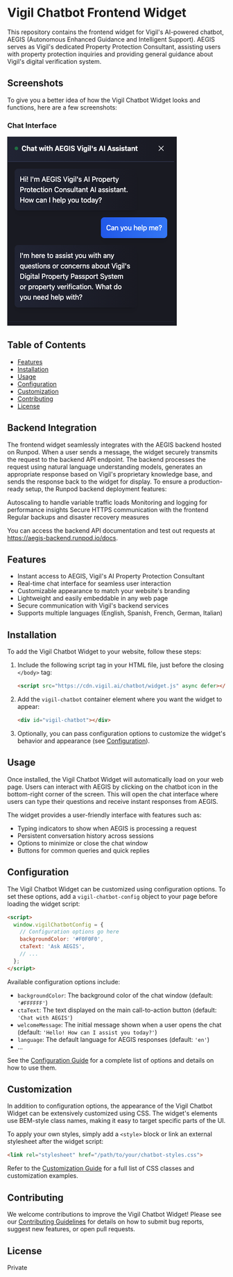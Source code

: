 # Vigil Chatbot Frontend Widget

This repository contains the frontend widget for Vigil's AI-powered chatbot, AEGIS (Autonomous Enhanced Guidance and Intelligent Support). AEGIS serves as Vigil's dedicated Property Protection Consultant, assisting users with property protection inquiries and providing general guidance about Vigil's digital verification system.

## Screenshots

To give you a better idea of how the Vigil Chatbot Widget looks and functions, here are a few screenshots:

### Chat Interface
![Chat Interface](images/chat-interface.png)

## Table of Contents
- [Features](#features)
- [Installation](#installation)
- [Usage](#usage)
- [Configuration](#configuration)
- [Customization](#customization)
- [Contributing](#contributing)
- [License](#license)

## Backend Integration
The frontend widget seamlessly integrates with the AEGIS backend hosted on Runpod. When a user sends a message, the widget securely transmits the request to the backend API endpoint. The backend processes the request using natural language understanding models, generates an appropriate response based on Vigil's proprietary knowledge base, and sends the response back to the widget for display.
To ensure a production-ready setup, the Runpod backend deployment features:

Autoscaling to handle variable traffic loads
Monitoring and logging for performance insights
Secure HTTPS communication with the frontend
Regular backups and disaster recovery measures

You can access the backend API documentation and test out requests at https://aegis-backend.runpod.io/docs.

## Features
- Instant access to AEGIS, Vigil's AI Property Protection Consultant
- Real-time chat interface for seamless user interaction
- Customizable appearance to match your website's branding
- Lightweight and easily embeddable in any web page
- Secure communication with Vigil's backend services
- Supports multiple languages (English, Spanish, French, German, Italian)

## Installation
To add the Vigil Chatbot Widget to your website, follow these steps:

1. Include the following script tag in your HTML file, just before the closing `</body>` tag:

   ```html
   <script src="https://cdn.vigil.ai/chatbot/widget.js" async defer></script>
   ```

2. Add the `vigil-chatbot` container element where you want the widget to appear:

   ```html
   <div id="vigil-chatbot"></div>
   ```

3. Optionally, you can pass configuration options to customize the widget's behavior and appearance (see [Configuration](#configuration)).

## Usage
Once installed, the Vigil Chatbot Widget will automatically load on your web page. Users can interact with AEGIS by clicking on the chatbot icon in the bottom-right corner of the screen. This will open the chat interface where users can type their questions and receive instant responses from AEGIS.

The widget provides a user-friendly interface with features such as:
- Typing indicators to show when AEGIS is processing a request
- Persistent conversation history across sessions
- Options to minimize or close the chat window
- Buttons for common queries and quick replies

## Configuration
The Vigil Chatbot Widget can be customized using configuration options. To set these options, add a `vigil-chatbot-config` object to your page before loading the widget script:

```html
<script>
  window.vigilChatbotConfig = {
    // Configuration options go here
    backgroundColor: '#F0F0F0',
    ctaText: 'Ask AEGIS',
    // ...
  };
</script>
```

Available configuration options include:
- `backgroundColor`: The background color of the chat window (default: `'#FFFFFF'`)
- `ctaText`: The text displayed on the main call-to-action button (default: `'Chat with AEGIS'`)
- `welcomeMessage`: The initial message shown when a user opens the chat (default: `'Hello! How can I assist you today?'`) 
- `language`: The default language for AEGIS responses (default: `'en'`)
- ... 

See the [Configuration Guide](docs/configuration.md) for a complete list of options and details on how to use them.

## Customization
In addition to configuration options, the appearance of the Vigil Chatbot Widget can be extensively customized using CSS. The widget's elements use BEM-style class names, making it easy to target specific parts of the UI.

To apply your own styles, simply add a `<style>` block or link an external stylesheet after the widget script:

```html
<link rel="stylesheet" href="/path/to/your/chatbot-styles.css">
```

Refer to the [Customization Guide](docs/customization.md) for a full list of CSS classes and customization examples.

## Contributing
We welcome contributions to improve the Vigil Chatbot Widget! Please see our [Contributing Guidelines](CONTRIBUTING.md) for details on how to submit bug reports, suggest new features, or open pull requests.

## License
Private
